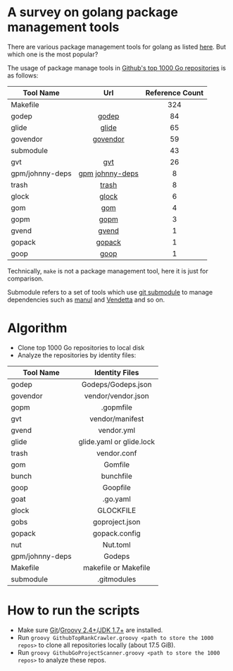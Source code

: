 # A survey on golang package management tools


There are various package management tools for golang as listed [here](https://github.com/golang/go/wiki/PackageManagementTools). But which one is the most popular? 

The usage of package manage tools in [Github's top 1000 Go repositories](http://github-rank.com/star?language=Go) is as follows:

| Tool Name     |Url           | Reference Count  |
| ------------- |:-------------:| :-----:|
|Makefile||324|
|godep|[godep](https://github.com/tools/godep)|84|
|glide|[glide](https://github.com/Masterminds/glide)|65|
|govendor|[govendor](https://github.com/kardianos/govendor)|59|
|submodule||43|
|gvt|[gvt](https://github.com/FiloSottile/gvt)|26|
|gpm/johnny-deps|[gpm](https://github.com/pote/gpm) [johnny-deps](https://github.com/VividCortex/johnny-deps)|8|
|trash|[trash](https://github.com/rancher/trash)|8|
|glock|[glock](https://github.com/robfig/glock)|6|
|gom|[gom](https://github.com/mattn/gom)|4|
|gopm|[gopm](https://github.com/gpmgo/gopm)|3|
|gvend|[gvend](https://github.com/govend/govend)|1|
|gopack|[gopack](https://github.com/d2fn/gopack)|1|
|goop|[goop](https://github.com/nitrous-io/goop)|1|

Technically, `make` is not a package management tool, here it is just for comparison.

Submodule refers to a set of tools which use [git submodule](https://git-scm.com/docs/git-submodule) to manage dependencies such as [manul](https://github.com/kovetskiy/manul) and [Vendetta](https://github.com/dpw/vendetta) and so on.

# Algorithm

- Clone top 1000 Go repositories to local disk
- Analyze the repositories by identity files:

| Tool Name     |Identity Files|
| ------------- |:-----:|
|godep |Godeps/Godeps.json|
| govendor |vendor/vendor.json|
|gopm|.gopmfile|
| gvt |vendor/manifest|
| gvend |vendor.yml|
| glide |glide.yaml or glide.lock|
| trash |vendor.conf|
| gom | Gomfile |
| bunch | bunchfile |
| goop | Goopfile |
| goat |.go.yaml|                     
| glock | GLOCKFILE |
| gobs |goproject.json|
| gopack |gopack.config|
| nut |Nut.toml|
|gpm/johnny-deps| Godeps |
| Makefile |makefile or Makefile|
| submodule |.gitmodules|


# How to run the scripts

- Make sure [Git](https://git-scm.com/)/[Groovy 2.4+](http://www.groovy-lang.org/download.html)/[JDK 1.7+](http://www.oracle.com/technetwork/java/javase/downloads/jdk8-downloads-2133151.html) are installed.
- Run `groovy GithubTopRankCrawler.groovy <path to store the 1000 repos>` to clone all repositories locally (about 17.5 GiB).
- Run `groovy GithubGoProjectScanner.groovy <path to store the 1000 repos>` to analyze these repos.


